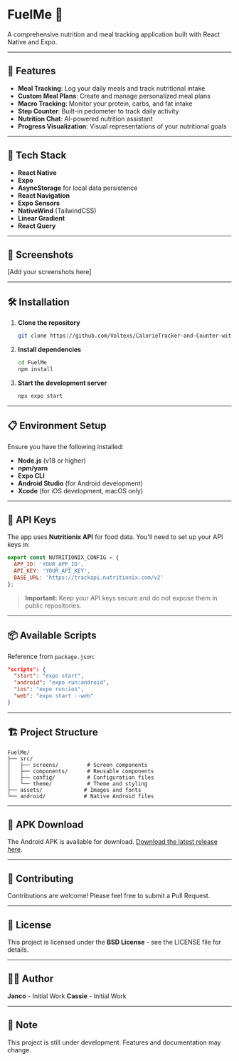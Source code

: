 # FuelMe 🥗

A comprehensive nutrition and meal tracking application built with React Native and Expo.

---

## 🌟 Features

- **Meal Tracking**: Log your daily meals and track nutritional intake
- **Custom Meal Plans**: Create and manage personalized meal plans
- **Macro Tracking**: Monitor your protein, carbs, and fat intake
- **Step Counter**: Built-in pedometer to track daily activity
- **Nutrition Chat**: AI-powered nutrition assistant
- **Progress Visualization**: Visual representations of your nutritional goals

---

## 🚀 Tech Stack

- **React Native**
- **Expo**
- **AsyncStorage** for local data persistence
- **React Navigation**
- **Expo Sensors**
- **NativeWind** (TailwindCSS)
- **Linear Gradient**
- **React Query**

---

## 📱 Screenshots

[Add your screenshots here]

---

## 🛠️ Installation

1. **Clone the repository**

   ```bash
   git clone https://github.com/Voltexs/CalorieTracker-and-Counter-with-AI-Search
   ```

2. **Install dependencies**

   ```bash
   cd FuelMe
   npm install
   ```

3. **Start the development server**

   ```bash
   npx expo start
   ```

---

## 📋 Environment Setup

Ensure you have the following installed:

- **Node.js** (v18 or higher)
- **npm/yarn**
- **Expo CLI**
- **Android Studio** (for Android development)
- **Xcode** (for iOS development, macOS only)

---

## 🔑 API Keys

The app uses **Nutritionix API** for food data. You'll need to set up your API keys in:

```javascript
export const NUTRITIONIX_CONFIG = {
  APP_ID: 'YOUR_APP_ID',
  API_KEY: 'YOUR_API_KEY',
  BASE_URL: 'https://trackapi.nutritionix.com/v2'
};
```

> **Important:** Keep your API keys secure and do not expose them in public repositories.

---

## 📦 Available Scripts

Reference from `package.json`:

```json
"scripts": {
  "start": "expo start",
  "android": "expo run:android",
  "ios": "expo run:ios",
  "web": "expo start --web"
}
```

---

## 🏗️ Project Structure

```
FuelMe/
├── src/
│   ├── screens/         # Screen components
│   ├── components/      # Reusable components
│   ├── config/          # Configuration files
│   └── theme/           # Theme and styling
├── assets/             # Images and fonts
└── android/            # Native Android files
```

---

## 📱 APK Download

The Android APK is available for download. [Download the latest release here](https://github.com/yourusername/FuelMe/releases).

---

## 🤝 Contributing

Contributions are welcome! Please feel free to submit a Pull Request.

---

## 📄 License

This project is licensed under the **BSD License** - see the LICENSE file for details.

---

## 👨‍💻 Author

**Janco** - Initial Work
**Cassie** - Initial Work

---

## 📝 Note

This project is still under development. Features and documentation may change.
